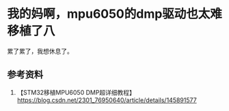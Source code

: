 # 我的妈啊，mpu6050的dmp驱动也太难移植了八

累了累了，我想休息了。

## 参考资料

1. 【STM32移植MPU6050 DMP超详细教程】 https://blog.csdn.net/2301_76950640/article/details/145891577